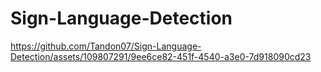 # Sign-Language-Detection


https://github.com/Tandon07/Sign-Language-Detection/assets/109807291/9ee6ce82-451f-4540-a3e0-7d918090cd23

